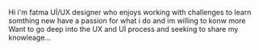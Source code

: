  
Hi i'm fatma Uİ/UX designer
who enjoys working with challenges to learn somthing new have a passion for what i do and im willing to konw more Want to go deep into the UX and Uİ process and seeking to share my knowleage...
